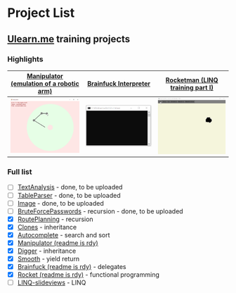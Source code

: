# Project List
## [Ulearn.me](https://ulearn.me/) training projects
### Highlights
[Manipulator (emulation of a robotic arm)](/ulearn.me_practice/manipulator) | [Brainfuck Interpreter](/ulearn.me_practice/brainfuck) | [Rocketman (LINQ training part I)](/ulearn.me_practice/rocket)
:-------------------------:|:-------------------------:|:-------------------------:
<img src="/ulearn.me_practice/manipulator/Manipulator.gif" width="300">| <img src="/ulearn.me_practice/brainfuck/Brainfuck.gif" width="300">| <img src="/ulearn.me_practice/rocket/Rocketman.gif" width="300">
### Full list
- [ ] [TextAnalysis](https://ulearn.me/course/basicprogramming/Praktika_Generatsiya_tekstov__682b62d7-8484-445d-a31d-09d6e68f98a3) - done, to be uploaded
- [ ] [TableParser](https://ulearn.me/course/basicprogramming/Praktika_Polya_v_kavychkakh__7a098f71-f436-436f-92ed-287d7b1bca3c) - done, to be uploaded
- [ ] [Image](https://ulearn.me/course/basicprogramming/Praktika_Ottenki_serogo__43832bca-90f0-4e70-b5d6-4f76658a7ccb) - done, to be uploaded
- [ ] [BruteForcePasswords](https://ulearn.me/course/basicprogramming/Praktika_Perebor_paroley_2__56c09b9b-5eec-4491-bf86-ae5074fbd28f) - recursion - done, to be uploaded
- [X] [RoutePlanning](/ulearn.me_practice/route-planning) - recursion
- [X] [Clones](/ulearn.me_practice/clones) - inheritance
- [X] [Autocomplete](/ulearn.me_practice/autocomplete) - search and sort
- [X] [Manipulator (readme is rdy)](/ulearn.me_practice/manipulator)
- [X] [Digger](/ulearn.me_practice/digger) - inheritance
- [X] [Smooth](/ulearn.me_practice/smooth) - yield return
- [X] [Brainfuck (readme is rdy)](/ulearn.me_practice/brainfuck) - delegates
- [X] [Rocket (readme is rdy)](/ulearn.me_practice/rocket) - functional programming
- [ ] [LINQ-slideviews](/ulearn.me_practice/linq-slideviews) - LINQ
